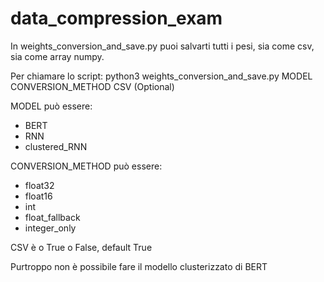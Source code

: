# data_compression_exam

In weights_conversion_and_save.py puoi salvarti tutti i pesi, sia come csv, sia come array numpy. 

Per chiamare lo script:
python3 weights_conversion_and_save.py MODEL CONVERSION_METHOD CSV (Optional)

MODEL può essere: 
- BERT
- RNN
- clustered_RNN

CONVERSION_METHOD può essere:
- float32
- float16
- int
- float_fallback
- integer_only

CSV è o True o False, default True

Purtroppo non è possibile fare il modello clusterizzato di BERT